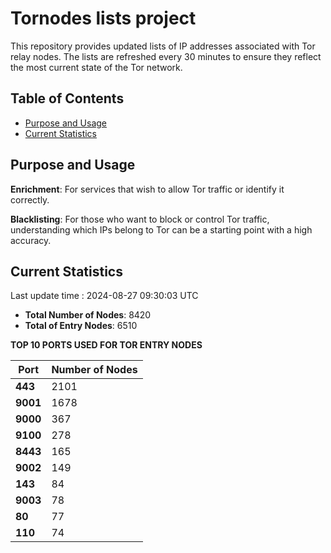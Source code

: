 # Tornodes lists project

This repository provides updated lists of IP addresses associated with Tor relay nodes. The lists are refreshed every 30 minutes to ensure they reflect the most current state of the Tor network.

## Table of Contents

- [Purpose and Usage](#purpose-and-usage)
- [Current Statistics](#current-statistics)


## Purpose and Usage

**Enrichment**: For services that wish to allow Tor traffic or identify it correctly.

**Blacklisting**: For those who want to block or control Tor traffic, understanding which IPs belong to Tor can be a starting point with a high accuracy.

## Current Statistics

Last update time : 2024-08-27 09:30:03 UTC

- **Total Number of Nodes**: 8420
- **Total of Entry Nodes**: 6510

**TOP 10 PORTS USED FOR TOR ENTRY NODES**

| **Port** | **Number of Nodes** |
|------|-----------------|
| **443**   | 2101  |
| **9001**   | 1678  |
| **9000**   | 367  |
| **9100**   | 278  |
| **8443**   | 165  |
| **9002**   | 149  |
| **143**   | 84  |
| **9003**   | 78  |
| **80**   | 77  |
| **110**   | 74  |

